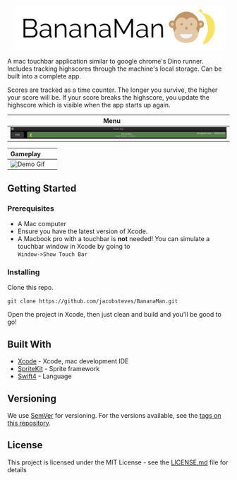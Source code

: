 <p align="center">
  <img src="Demo/banner.png" height="100px"/>
</p>

A mac touchbar application similar to google chrome's Dino runner. Includes tracking highscores through the machine's local storage. Can be built into a complete app.

Scores are tracked as a time counter. The longer you survive, the higher your score will be. If your score breaks the highscore, you update the highscore which is visible when the app starts up again.

| Menu                 |
| -------------------- |
|![Menu](Demo/menu.png)|

| Gameplay                      |
| ----------------------------- |
|![Demo Gif](Demo/bananaMan.gif)|

## Getting Started

### Prerequisites

- A Mac computer
- Ensure you have the latest version of Xcode.
- A Macbook pro with a touchbar is <b>not</b> needed! You can simulate a touchbar window in Xcode by going to
<br>`Window->Show Touch Bar`

### Installing

Clone this repo.

```
git clone https://github.com/jacobsteves/BananaMan.git
```

Open the project in Xcode, then just clean and build and you'll be good to go!

## Built With

* [Xcode](https://developer.apple.com/xcode/) - Xcode, mac development IDE
* [SpriteKit](https://developer.apple.com/documentation/spritekit) - Sprite framework
* [Swift4](https://swift.org/blog/swift-4-0-released/) - Language

## Versioning

We use [SemVer](http://semver.org/) for versioning. For the versions available, see the [tags on this repository](https://github.com/jacobsteves/BananaMan/tags).

## License

This project is licensed under the MIT License - see the [LICENSE.md](LICENSE.md) file for details
